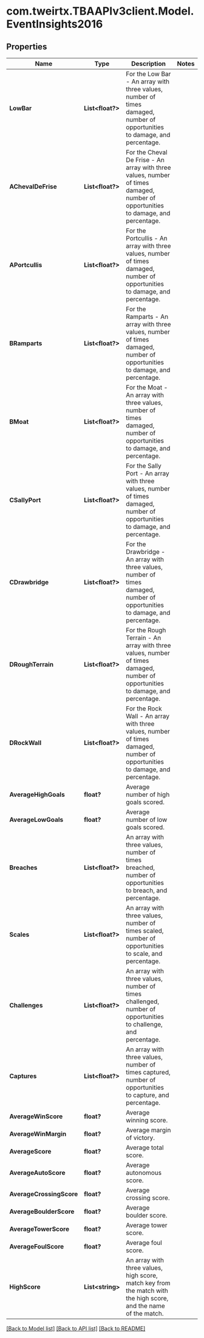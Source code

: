 
# com.tweirtx.TBAAPIv3client.Model.EventInsights2016

## Properties

Name | Type | Description | Notes
------------ | ------------- | ------------- | -------------
**LowBar** | **List&lt;float?&gt;** | For the Low Bar - An array with three values, number of times damaged, number of opportunities to damage, and percentage. | 
**AChevalDeFrise** | **List&lt;float?&gt;** | For the Cheval De Frise - An array with three values, number of times damaged, number of opportunities to damage, and percentage. | 
**APortcullis** | **List&lt;float?&gt;** | For the Portcullis - An array with three values, number of times damaged, number of opportunities to damage, and percentage. | 
**BRamparts** | **List&lt;float?&gt;** | For the Ramparts - An array with three values, number of times damaged, number of opportunities to damage, and percentage. | 
**BMoat** | **List&lt;float?&gt;** | For the Moat - An array with three values, number of times damaged, number of opportunities to damage, and percentage. | 
**CSallyPort** | **List&lt;float?&gt;** | For the Sally Port - An array with three values, number of times damaged, number of opportunities to damage, and percentage. | 
**CDrawbridge** | **List&lt;float?&gt;** | For the Drawbridge - An array with three values, number of times damaged, number of opportunities to damage, and percentage. | 
**DRoughTerrain** | **List&lt;float?&gt;** | For the Rough Terrain - An array with three values, number of times damaged, number of opportunities to damage, and percentage. | 
**DRockWall** | **List&lt;float?&gt;** | For the Rock Wall - An array with three values, number of times damaged, number of opportunities to damage, and percentage. | 
**AverageHighGoals** | **float?** | Average number of high goals scored. | 
**AverageLowGoals** | **float?** | Average number of low goals scored. | 
**Breaches** | **List&lt;float?&gt;** | An array with three values, number of times breached, number of opportunities to breach, and percentage. | 
**Scales** | **List&lt;float?&gt;** | An array with three values, number of times scaled, number of opportunities to scale, and percentage. | 
**Challenges** | **List&lt;float?&gt;** | An array with three values, number of times challenged, number of opportunities to challenge, and percentage. | 
**Captures** | **List&lt;float?&gt;** | An array with three values, number of times captured, number of opportunities to capture, and percentage. | 
**AverageWinScore** | **float?** | Average winning score. | 
**AverageWinMargin** | **float?** | Average margin of victory. | 
**AverageScore** | **float?** | Average total score. | 
**AverageAutoScore** | **float?** | Average autonomous score. | 
**AverageCrossingScore** | **float?** | Average crossing score. | 
**AverageBoulderScore** | **float?** | Average boulder score. | 
**AverageTowerScore** | **float?** | Average tower score. | 
**AverageFoulScore** | **float?** | Average foul score. | 
**HighScore** | **List&lt;string&gt;** | An array with three values, high score, match key from the match with the high score, and the name of the match. | 

[[Back to Model list]](../README.md#documentation-for-models)
[[Back to API list]](../README.md#documentation-for-api-endpoints)
[[Back to README]](../README.md)

